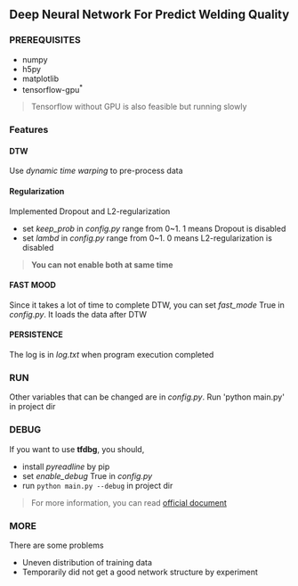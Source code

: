## Deep Neural Network For Predict Welding Quality
### PREREQUISITES
- numpy
- h5py
- matplotlib
- tensorflow-gpu<sup>*</sup>
> Tensorflow without GPU is also feasible but running slowly

### Features
#### DTW
Use *dynamic time warping* to pre-process data

#### Regularization
Implemented Dropout and L2-regularization
- set *keep_prob* in *config.py* range from 0~1. 1 means Dropout is disabled
- set *lambd* in *config.py* range from 0~1. 0 means L2-regularization is disabled
> **You can not enable both at same time**

#### FAST MOOD
Since it takes a lot of time to complete DTW, you can set *fast_mode* True in *config.py*. It loads the data after DTW

#### PERSISTENCE
The log is in *log.txt* when program execution completed
 
### RUN
Other variables that can be changed are in *config.py*. Run 'python main.py' in project dir

### DEBUG
If you want to use **tfdbg**, you should,
- install *pyreadline* by pip
- set *enable_debug* True in *config.py*
- run `python main.py --debug` in project dir
> For more information, you can read [official document](https://www.tensorflow.org/guide/debugger)

### MORE
There are some problems
- Uneven distribution of training data
- Temporarily did not get a good network structure by experiment